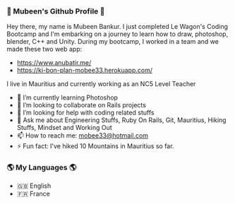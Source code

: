 ### 👋 Mubeen's Github Profile 👋

Hey there, my name is Mubeen Bankur. I just completed Le Wagon's Coding Bootcamp and I'm embarking on a journey to learn how to draw, photoshop, blender, C++ and Unity. 
During my bootcamp, I worked in a team and we made these two web app: 
- https://www.anubatir.me/
- https://ki-bon-plan-mobee33.herokuapp.com/

I live in Mauritius and currently working as an NC5 Level Teacher

- 🌱 I’m currently learning Photoshop
- 👯 I’m looking to collaborate on Rails projects
- 🤔 I’m looking for help with coding related stuffs
- 💬 Ask me about Engineering Stuffs, Ruby On Rails, Git, Mauritius, Hiking Stuffs, Mindset and Working Out
- 📫 How to reach me: mobee33@hotmail.com
- ⚡ Fun fact: I've hiked 10 Mountains in Mauritius so far.

### 🌎 My Languages 🌎
- 🇬🇧 English
- 🇫🇷 France
